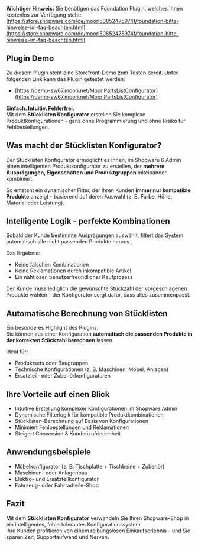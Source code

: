 **Wichtiger Hinweis:** Sie benötigen das Foundation Plugin, welches Ihnen kostenlos zur Verfügung steht: [https://store.shopware.com/de/moorl50852475974f/foundation-bitte-hinweise-im-faq-beachten.html](https://store.shopware.com/de/moorl50852475974f/foundation-bitte-hinweise-im-faq-beachten.html)


## Plugin Demo

Zu diesem Plugin steht eine Storefront-Demo zum Testen bereit. Unter folgenden Link kann das Plugin getestet werden:

- [https://demo-sw67.moori.net/MoorlPartsListConfigurator](https://demo-sw67.moori.net/MoorlPartsListConfigurator)


**Einfach. Intuitiv. Fehlerfrei.**  
Mit dem **Stücklisten Konfigurator** erstellen Sie komplexe Produktkonfigurationen - ganz ohne Programmierung und ohne Risiko für Fehlbestellungen.

## Was macht der Stücklisten Konfigurator?

Der Stücklisten Konfigurator ermöglicht es Ihnen, im Shopware 6 Admin einen intelligenten Produktkonfigurator zu erstellen, der **mehrere Ausprägungen, Eigenschaften und Produktgruppen** miteinander kombiniert.

So entsteht ein dynamischer Filter, der Ihren Kunden **immer nur kompatible Produkte** anzeigt - basierend auf deren Auswahl (z. B. Farbe, Höhe, Material oder Leistung).

## Intelligente Logik - perfekte Kombinationen

Sobald der Kunde bestimmte Ausprägungen auswählt, filtert das System automatisch alle nicht passenden Produkte heraus.

Das Ergebnis:
- Keine falschen Kombinationen
- Keine Reklamationen durch inkompatible Artikel
- Ein nahtloser, benutzerfreundlicher Kaufprozess

Der Kunde muss lediglich die gewünschte Stückzahl der vorgeschlagenen Produkte wählen - der Konfigurator sorgt dafür, dass alles zusammenpasst.

## Automatische Berechnung von Stücklisten

Ein besonderes Highlight des Plugins:  
Sie können aus einer Konfiguration **automatisch die passenden Produkte in der korrekten Stückzahl berechnen** lassen.

Ideal für:
- Produktsets oder Baugruppen
- Technische Konfigurationen (z. B. Maschinen, Möbel, Anlagen)
- Ersatzteil- oder Zubehörkonfiguratoren

## Ihre Vorteile auf einen Blick

- Intuitive Erstellung komplexer Konfigurationen im Shopware Admin
- Dynamische Filterlogik für kompatible Produktkombinationen
- Stücklisten-Berechnung auf Basis von Konfigurationen
- Minimiert Fehlbestellungen und Reklamationen
- Steigert Conversion & Kundenzufriedenheit

## Anwendungsbeispiele

- Möbelkonfigurator (z. B. Tischplatte + Tischbeine + Zubehör)
- Maschinen- oder Anlagenbau
- Elektro- und Ersatzteilkonfigurator
- Fahrzeug- oder Fahrradteile-Shop

## Fazit

Mit dem **Stücklisten Konfigurator** verwandeln Sie Ihren Shopware-Shop in ein intelligentes, fehlertolerantes Konfigurationssystem.  
Ihre Kunden profitieren von einem reibungslosen Einkaufserlebnis - und Sie sparen Zeit, Supportaufwand und Nerven.

